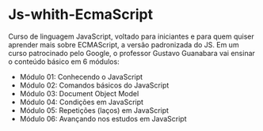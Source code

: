 # Js-whith-EcmaScript

Curso de linguagem JavaScript, voltado para iniciantes e para quem quiser aprender mais sobre ECMAScript, a versão padronizada do JS. Em um curso patrocinado pelo Google, o professor Gustavo Guanabara vai ensinar o conteúdo básico em 6 módulos:

 - Módulo 01: Conhecendo o JavaScript
 - Módulo 02: Comandos básicos do JavaScript
 - Módulo 03: Document Object Model
 - Módulo 04: Condições em JavaScript
 - Módulo 05: Repetições (laços) em JavaScript
 - Módulo 06: Avançando nos estudos em JavaScript
